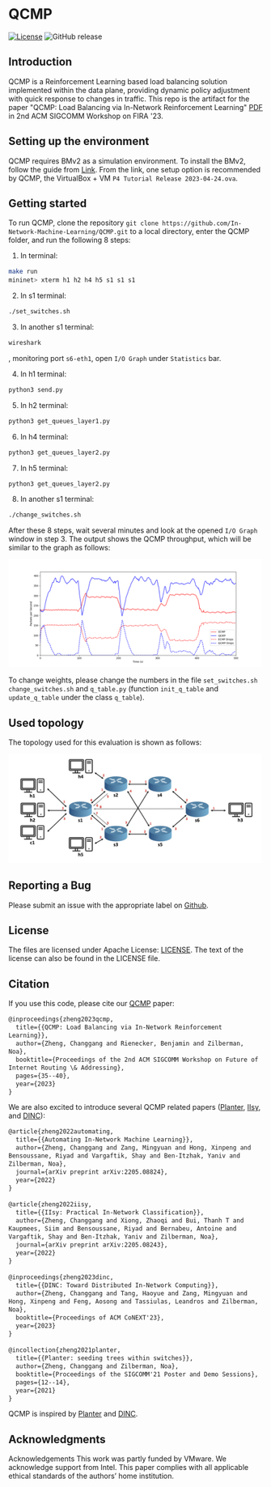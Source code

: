 # QCMP
[![License](https://img.shields.io/badge/License-Apache%202.0-blue.svg)](https://opensource.org/licenses/Apache-2.0)
![GitHub release](https://img.shields.io/badge/pre--release%20tag-v0.2.0-orange)

## Introduction
QCMP is a Reinforcement Learning based load balancing solution implemented within the data plane, providing dynamic policy adjustment with quick response to changes in traffic. This repo is the artifact for the paper "QCMP: Load Balancing via In-Network Reinforcement Learning" [PDF](./images/Zheng_et_al_2023_QCMP_load_balancing.pdf) in 2nd ACM SIGCOMM Workshop on FIRA '23.

## Setting up the environment
QCMP requires BMv2 as a simulation environment. To install the BMv2, follow the guide from [Link](https://github.com/p4lang/behavioral-model). From the link, one setup option is recommended by QCMP, the VirtualBox + VM ```P4 Tutorial Release 2023-04-24.ova```.


## Getting started
To run QCMP, clone the repository ```git clone https://github.com/In-Network-Machine-Learning/QCMP.git``` to a local directory, enter the QCMP folder, and run the following 8 steps:

1. In terminal:
```bash
make run
mininet> xterm h1 h2 h4 h5 s1 s1 s1
```

2. In s1 terminal:
```bash
./set_switches.sh
```

3. In another s1 terminal:
```bash
wireshark
```
, monitoring port ```s6-eth1```, open ```I/O Graph``` under ```Statistics``` bar.

4. In h1 terminal:
```bash
python3 send.py
```

5. In h2 terminal:
```bash
python3 get_queues_layer1.py
```

6. In h4 terminal:
```bash
python3 get_queues_layer2.py
```

7. In h5 terminal:
```bash
python3 get_queues_layer2.py
```

8. In another s1 terminal:
```bash
./change_switches.sh
```

After these 8 steps, wait several minutes and look at the opened ```I/O Graph``` window in step 3. The output shows the QCMP throughput, which will be similar to the graph as follows:

<img src="./images/performance.png" width = "500"  align= left/>

To change weights, please change the numbers in the file ```set_switches.sh``` ```change_switches.sh``` and ```q_table.py``` (function ```init_q_table``` and ```update_q_table``` under the class ```q_table```).


## Used topology
The topology used for this evaluation is shown as follows:

<img src="./images/topology.jpg" width = "500"  align= left/>

## Reporting a Bug
Please submit an issue with the appropriate label on [Github](../../issues).

## License

The files are licensed under Apache License: [LICENSE](./LICENSE). The text of the license can also be found in the LICENSE file.

## Citation
If you use this code, please cite our [QCMP](https://dl.acm.org/doi/abs/10.1145/3607504.3609291) paper:

```
@inproceedings{zheng2023qcmp,
  title={{QCMP: Load Balancing via In-Network Reinforcement Learning}},
  author={Zheng, Changgang and Rienecker, Benjamin and Zilberman, Noa},
  booktitle={Proceedings of the 2nd ACM SIGCOMM Workshop on Future of Internet Routing \& Addressing},
  pages={35--40},
  year={2023}
}
```
We are also excited to introduce several QCMP related papers ([Planter](https://arxiv.org/pdf/2205.08824.pdf), [IIsy](https://arxiv.org/pdf/2205.08243.pdf), and [DINC](https://ora.ox.ac.uk/objects/uuid:30f4bf57-95bb-4477-aa4d-77d0b9ce76b0/download_file?file_format=application%2Fpdf&safe_filename=Zheng_et_al_2023_DINC_toward_distributed.pdf&type_of_work=Conference+item)): 

```
@article{zheng2022automating,
  title={{Automating In-Network Machine Learning}},
  author={Zheng, Changgang and Zang, Mingyuan and Hong, Xinpeng and Bensoussane, Riyad and Vargaftik, Shay and Ben-Itzhak, Yaniv and Zilberman, Noa},
  journal={arXiv preprint arXiv:2205.08824},
  year={2022}
}

@article{zheng2022iisy,
  title={{IIsy: Practical In-Network Classification}},
  author={Zheng, Changgang and Xiong, Zhaoqi and Bui, Thanh T and Kaupmees, Siim and Bensoussane, Riyad and Bernabeu, Antoine and Vargaftik, Shay and Ben-Itzhak, Yaniv and Zilberman, Noa},
  journal={arXiv preprint arXiv:2205.08243},
  year={2022}
}

@inproceedings{zheng2023dinc,
  title={{DINC: Toward Distributed In-Network Computing}},
  author={Zheng, Changgang and Tang, Haoyue and Zang, Mingyuan and Hong, Xinpeng and Feng, Aosong and Tassiulas, Leandros and Zilberman, Noa},
  booktitle={Proceedings of ACM CoNEXT'23},
  year={2023}
}

@incollection{zheng2021planter,
  title={{Planter: seeding trees within switches}},
  author={Zheng, Changgang and Zilberman, Noa},
  booktitle={Proceedings of the SIGCOMM'21 Poster and Demo Sessions},
  pages={12--14},
  year={2021}
}
```
QCMP is inspired by [Planter](https://github.com/In-Network-Machine-Learning/Planter) and [DINC](https://github.com/In-Network-Machine-Learning/DINC). 


## Acknowledgments 

Acknowledgements This work was partly funded by VMware.
We acknowledge support from Intel. This paper complies with all
applicable ethical standards of the authors’ home institution.